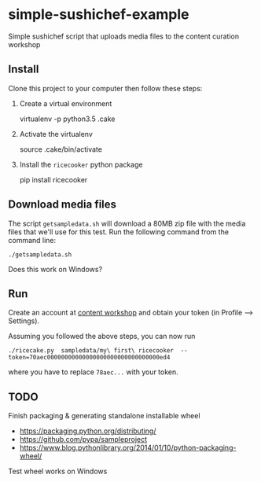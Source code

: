 # simple-sushichef-example
Simple sushichef script that uploads media files to the content curation workshop


Install
-------
Clone this project to your computer then follow these steps:

1. Create a virtual environment

    virtualenv -p python3.5 .cake

2. Activate the virtualenv

    source .cake/bin/activate
    
3. Install the `ricecooker` python package

    pip install ricecooker


Download media files
--------------------
The script `getsampledata.sh` will download a 80MB zip file with the media files
that we'll use for this test. Run the following command from the command line:

    ./getsampledata.sh

Does this work on Windows?



Run
---
Create an account at [content workshop](https://contentworkshop.learningequality.org)
and obtain your token (in Profile --> Settings).

Assuming you followed the above steps, you can now run

    ./ricecake.py  sampledata/my\ first\ ricecooker  --token=70aec00000000000000000000000000000000ed4

where you have to replace `78aec...` with your token.




TODO
----

Finish packaging & generating standalone installable wheel 
  - https://packaging.python.org/distributing/
  - https://github.com/pypa/sampleproject
  - https://www.blog.pythonlibrary.org/2014/01/10/python-packaging-wheel/

Test wheel works on Windows




